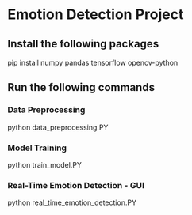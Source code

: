 # Emotion Detection Project

## Install the following packages
pip install numpy pandas tensorflow opencv-python

## Run the following commands
### Data Preprocessing
python data_preprocessing.PY
### Model Training
python train_model.PY
### Real-Time Emotion Detection - GUI
python real_time_emotion_detection.PY
